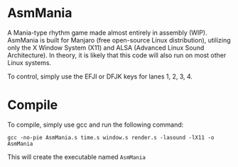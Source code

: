# AsmMania
A Mania-type rhythm game made almost entirely in assembly (WIP). AsmMania is built for Manjaro (free open-source Linux distribution), utilizing only the X Window System (X11) and ALSA (Advanced Linux Sound Architecture). In theory, it is likely that this code will also run on most other Linux systems.

To control, simply use the EFJI or DFJK keys for lanes 1, 2, 3, 4.

# Compile
To compile, simply use gcc and run the following command:

`gcc -no-pie AsmMania.s time.s window.s render.s -lasound -lX11 -o AsmMania`

This will create the executable named `AsmMania`

